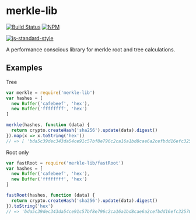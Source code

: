 # merkle-lib

[![Build Status](https://travis-ci.org/bitcoinjs/merkle-lib.png?branch=master)](https://travis-ci.org/bitcoinjs/merkle-lib)
[![NPM](https://img.shields.io/npm/v/merkle-lib.svg)](https://www.npmjs.org/package/merkle-lib)

[![js-standard-style](https://cdn.rawgit.com/feross/standard/master/badge.svg)](https://github.com/feross/standard)

A performance conscious library for merkle root and tree calculations.


## Examples

Tree
``` javascript
var merkle = require('merkle-lib')
var hashes = [
  new Buffer('cafebeef', 'hex'),
  new Buffer('ffffffff', 'hex')
]

merkle(hashes, function (data) {
  return crypto.createHash('sha256').update(data).digest()
}).map(x => x.toString('hex'))
// => [ 'bda5c39dec343da54ce91c57bf8e796c2ca16a1bd8cae6a2cefbdd16efc32578' ]
```

Root only
``` javascript
var fastRoot = require('merkle-lib/fastRoot')
var hashes = [
  new Buffer('cafebeef', 'hex'),
  new Buffer('ffffffff', 'hex')
]

fastRoot(hashes, function (data) {
  return crypto.createHash('sha256').update(data).digest()
}).toString('hex')
// => 'bda5c39dec343da54ce91c57bf8e796c2ca16a1bd8cae6a2cefbdd16efc32578'
```
